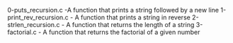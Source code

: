 0-puts_recursion.c -A function that prints a string followed by a new line
1-print_rev_recursion.c - A function that prints a string in reverse
2-strlen_recursion.c - A function that returns the length of a string
3-factorial.c - A function that returns the factorial of a given number
